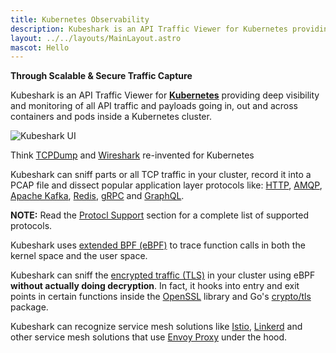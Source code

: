```yaml
---
title: Kubernetes Observability
description: Kubeshark is an API Traffic Viewer for Kubernetes providing deep visibility and monitoring of all API traffic and payloads going in, out and across containers and pods inside a Kubernetes cluster.
layout: ../../layouts/MainLayout.astro
mascot: Hello
---
```


**Through Scalable & Secure Traffic Capture**

Kubeshark is an API Traffic Viewer for [**Kubernetes**](https://kubernetes.io/) providing deep visibility and monitoring of all API traffic and payloads going in, out and across containers and pods inside a Kubernetes cluster.

![Kubeshark UI](/kubeshark-ui.png)

Think [TCPDump](https://en.wikipedia.org/wiki/Tcpdump) and [Wireshark](https://www.wireshark.org/) re-invented for Kubernetes

Kubeshark can sniff parts or all TCP traffic in your cluster, record it into a PCAP file and dissect popular application layer protocols like: [HTTP](https://datatracker.ietf.org/doc/html/rfc2616), [AMQP](https://www.rabbitmq.com/amqp-0-9-1-reference.html), [Apache Kafka](https://kafka.apache.org/protocol), [Redis](https://redis.io/topics/protocol), [gRPC](https://grpc.github.io/grpc/core/md_doc__p_r_o_t_o_c_o_l-_h_t_t_p2.html) and [GraphQL](https://graphql.org/learn/serving-over-http/). 

**NOTE:** Read the [Protocl Support](/en/protocols) section for a complete list of supported protocols.

Kubeshark uses [extended BPF (eBPF)](https://en.wikipedia.org/wiki/Berkeley_Packet_Filter) to trace function calls in both the kernel space and the user space.

Kubeshark can sniff the [encrypted traffic (TLS)](https://en.wikipedia.org/wiki/Transport_Layer_Security) in your cluster using
eBPF **without actually doing decryption**. In fact, it hooks into entry and exit points in certain functions inside the
[OpenSSL](https://www.openssl.org/) library and Go's [crypto/tls](https://pkg.go.dev/crypto/tls) package.

Kubeshark can recognize service mesh solutions like [Istio](https://istio.io/), [Linkerd](https://linkerd.io/) and other service mesh solutions that use [Envoy Proxy](https://www.envoyproxy.io/) under the hood.